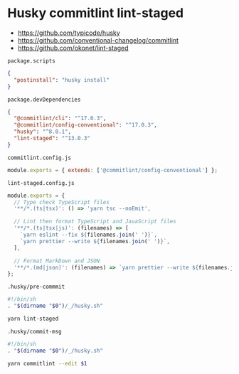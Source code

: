 # Husky commitlint lint-staged

- https://github.com/typicode/husky
- https://github.com/conventional-changelog/commitlint
- https://github.com/okonet/lint-staged

`package.scripts`

```json
{
  "postinstall": "husky install"
}
```

`package.devDependencies`

```json
{
  "@commitlint/cli": "^17.0.3",
  "@commitlint/config-conventional": "^17.0.3",
  "husky": "^8.0.1",
  "lint-staged": "^13.0.3"
}
```

`commitlint.config.js`

```js
module.exports = { extends: ['@commitlint/config-conventional'] };
```

`lint-staged.config.js`

```js
module.exports = {
  // Type check TypeScript files
  '**/*.(ts|tsx)': () => 'yarn tsc --noEmit',

  // Lint then format TypeScript and JavaScript files
  '**/*.(ts|tsx|js)': (filenames) => [
    `yarn eslint --fix ${filenames.join(' ')}`,
    `yarn prettier --write ${filenames.join(' ')}`,
  ],

  // Format MarkDown and JSON
  '**/*.(md|json)': (filenames) => `yarn prettier --write ${filenames.join(' ')}`,
};
```

`.husky/pre-commmit`

```bash
#!/bin/sh
. "$(dirname "$0")/_/husky.sh"

yarn lint-staged
```

`.husky/commit-msg`

```bash
#!/bin/sh
. "$(dirname "$0")/_/husky.sh"

yarn commitlint --edit $1
```
